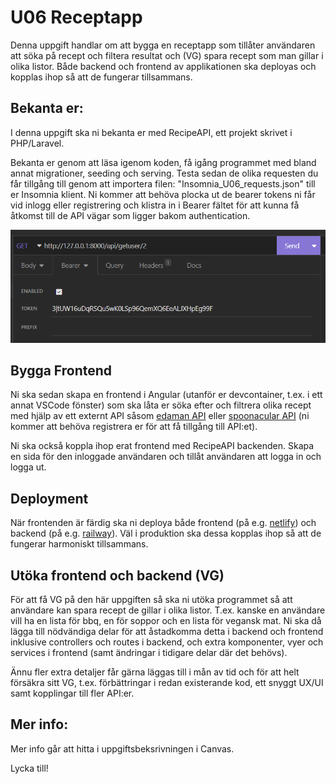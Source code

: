 # U06 Receptapp

Denna uppgift handlar om att bygga en receptapp som tillåter användaren att söka på recept och filtera resultat och (VG) spara recept som man gillar i olika listor. Både backend och frontend av applikationen ska deployas och kopplas ihop så att de fungerar tillsammans. 

## Bekanta er:

I denna uppgift ska ni bekanta er med RecipeAPI, ett projekt skrivet i PHP/Laravel. 

Bekanta er genom att läsa igenom koden, få igång programmet med bland annat migrationer, seeding och serving. Testa sedan de olika requesten du får tillgång till genom att importera filen:
"Insomnia_U06_requests.json" till er Insomnia klient. Ni kommer att behöva plocka ut de bearer tokens ni får vid inlogg eller registrering och klistra in i Bearer fältet för att kunna få åtkomst till de API vägar som ligger bakom authentication.

![](2023-03-14-12-46-36.png)

## Bygga Frontend

Ni ska sedan skapa en frontend i Angular (utanför er devcontainer, t.ex. i ett annat VSCode fönster) som ska låta er söka efter och filtrera olika recept med hjälp av ett externt API såsom [edaman API](https://developer.edamam.com/edamam-docs-recipe-api) eller [spoonacular API](https://spoonacular.com/food-api) (ni kommer att behöva registrera er för att få tillgång till API:et).

Ni ska också koppla ihop erat frontend med RecipeAPI backenden. Skapa en sida för den inloggade användaren och tillåt användaren att logga in och logga ut.

## Deployment

När frontenden är färdig ska ni deploya både frontend (på e.g. [netlify](https://www.netlify.com/)) och backend (på e.g. [railway](https://railway.app/)). Väl i produktion ska dessa kopplas ihop så att de fungerar harmoniskt tillsammans. 

## Utöka frontend och backend (VG)

För att få VG på den här uppgiften så ska ni utöka programmet så att användare kan spara recept de gillar i olika listor. T.ex. kanske en användare vill ha en lista för bbq, en för soppor och en lista för vegansk mat. Ni ska då lägga till nödvändiga delar för att åstadkomma detta i backend och frontend inklusive controllers och routes i backend, och extra komponenter, vyer och services i frontend (samt ändringar i tidigare delar där det behövs).

Ännu fler extra detaljer får gärna läggas till i mån av tid och för att helt försäkra sitt VG, t.ex. förbättringar i redan existerande kod, ett snyggt UX/UI samt kopplingar till fler API:er.

## Mer info:

Mer info går att hitta i uppgiftsbeksrivningen i Canvas.

Lycka till!